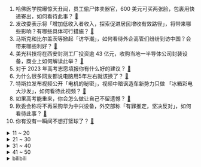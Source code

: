 1. 哈佛医学院曝惊天丑闻，员工偷尸体卖器官，600 美元可买两张脸，包裹用快递寄出，如何看待此事？ [:link:](https://www.zhihu.com/question/606917409)
2. 发改委表示将「增加低收入者收入，探索促进居民增收有效路径」，将带来哪些影响？有哪些具体可行措施？ [:link:](https://www.zhihu.com/question/606939579)
3. 马斯克和比尔盖茨等掀起「访华潮」，如何看待外企高管们纷纷到访中国？会带来哪些利好？ [:link:](https://www.zhihu.com/question/606763754)
4. 美光科技将在西安封测工厂投资逾 43 亿元，收购当地一半导体公司封装设备，商业上如何解读此举？ [:link:](https://www.zhihu.com/question/607000886)
5. 对于 2023 年高考志愿填报你有什么好的建议？ [:link:](https://www.zhihu.com/question/598956538)
6. 为什么很多网友都说电脑用5年左右就该换了？ [:link:](https://www.zhihu.com/question/521171582)
7. 特斯拉发布视频公开「电机的秘密」，视频中暗讽造车新势力只做 「冰箱彩电大沙发」，如何看待此视频？ [:link:](https://www.zhihu.com/question/606771603)
8. 如果高考能重来，你会怎么做让自己不留遗憾？ [:link:](https://www.zhihu.com/question/606812063)
9. 欧委会称将不再采购华为中兴设备，外交部称「有罪推定，坚决反对」，如何看待此事？ [:link:](https://www.zhihu.com/question/606961996)
10. 你有没有一瞬间不想打篮球了？ [:link:](https://www.zhihu.com/question/456341403)
<details>
<summary>11 ~ 20</summary>

11. 如何看待游戏《动物派对》首发定价 98 元？ [:link:](https://www.zhihu.com/question/605626589)
12. 2023 中国大学评级发布，北大、人大、清华、复旦等 9 所高校位列最顶级，哪些信息值得关注？ [:link:](https://www.zhihu.com/question/606944114)
13. 日本动画业界现在为什么再也出不了《EVA》，《攻壳机动队》，《星际牛仔》这样的里程碑式的作品了? [:link:](https://www.zhihu.com/question/606454673)
14. 美官员称布林肯访华将围绕三大目标同中方沟通，布林肯此次访华有何重要意义？ [:link:](https://www.zhihu.com/question/606965050)
15. 为什么明明是我在照顾猫，但是猫却更喜欢我老公？ [:link:](https://www.zhihu.com/question/598606116)
16. 哪些方法可以让小孩好好写作业？ [:link:](https://www.zhihu.com/question/596788731)
17. 爆火的「多巴胺穿搭」，真的会让人感到快乐吗？ [:link:](https://www.zhihu.com/question/606946488)
18. 如何评价皮克斯新片《疯狂元素城》？ [:link:](https://www.zhihu.com/question/598971125)
19. 巴拉圭准外称愿就「无条件建立外交、领事和商业关系」与中方对话，同时和台当局关系不变，释放了哪些信号？ [:link:](https://www.zhihu.com/question/606637125)
20. 网友质疑梅里雪山景区国道旁修围墙，游客须到观景平台付费才可赏景，文旅局称未来或取消围挡，具体情况如何？ [:link:](https://www.zhihu.com/question/606525020)
</details>
<details>
<summary>21 ~ 30</summary>

21. 阿根廷队在北京的比赛球票被哄抢而光，国足在大连的门票各价位都有余票，如何看待这种差别？ [:link:](https://www.zhihu.com/question/606732955)
22. 宝宝马上2岁了，是否有必要这么早开始给宝宝数学启蒙？应该如何给宝宝数学启蒙？ [:link:](https://www.zhihu.com/question/604872660)
23. 今年618，你都淘到了什么能缓解眼疲劳的宝藏护眼好物？ [:link:](https://www.zhihu.com/question/606168892)
24. 2023年，在广州买房，适合吗？ [:link:](https://www.zhihu.com/question/600414619)
25. 古代买不起碗吗？为什么会有锔碗这种手艺？ [:link:](https://www.zhihu.com/question/595926240)
26. 央行降息原因有哪些？未来降息是否会成为常态？降息目前起到的效果如何？ [:link:](https://www.zhihu.com/question/607030124)
27. 如何正确选择吹风机？ [:link:](https://www.zhihu.com/question/416143908)
28. 欧洲议会表决支持乌克兰加入北约，乌克兰入约还需哪些步骤？俄罗斯将采取哪些措施？ [:link:](https://www.zhihu.com/question/606846728)
29. 贵州「村超」 VS 梅西中国行，哪种足球更有价值？ [:link:](https://www.zhihu.com/question/606948736)
30. 老板不懂业务却爱瞎指挥，最后干不好还要我背锅，这种情况该怎么解决？ [:link:](https://www.zhihu.com/question/599933391)
</details>
<details>
<summary>31 ~ 40</summary>

31. 《大明王朝 1566》中，明明是裕王妃用假血经骗了嘉靖帝，为什么嘉靖还会抓杀严党呢？ [:link:](https://www.zhihu.com/question/606104838)
32. 装修过程中，有哪些细节可以提升舒适度？ [:link:](https://www.zhihu.com/question/604833743)
33. 「报复性熬夜」玩手机，可能会对眼睛造成什么影响？长远来看可能会导致什么视力问题？ [:link:](https://www.zhihu.com/question/604881042)
34. 高考结束去考驾照，还是等到大学再考？ [:link:](https://www.zhihu.com/question/605243715)
35. 张朝阳表示「年轻人找不到工作不要气馁，在互联网上做个体职业者就挺好」，如何看待这一观点？ [:link:](https://www.zhihu.com/question/606808835)
36. 谷歌将为其生成式 AI 搜索实验加入多项新功能，试图成为本地生活和购物入口、包揽一切，有哪些影响？ [:link:](https://www.zhihu.com/question/606914623)
37. 短线交易怎么把握成功概率高？ [:link:](https://www.zhihu.com/question/585943701)
38. 2023 LPL 夏季赛 TES 2:0 击败 LGD，如何评价这场比赛？ [:link:](https://www.zhihu.com/question/606951752)
39. 遇到一个高冷的老师，微信问她孩子的课堂表现，她总不理我，该怎么办？ [:link:](https://www.zhihu.com/question/595884970)
40. 韩国央行为应对美联储加息都做了哪些措施，为何没有控制住楼市崩盘？ [:link:](https://www.zhihu.com/question/606871738)
</details>
<details>
<summary>41 ~ 50</summary>

41. 《甄嬛传》中，同样是被皇上相中，为什么纯元投入了皇帝的怀抱，而玉娆果断拒绝？ [:link:](https://www.zhihu.com/question/590498536)
42. 6 月 16 日大盘全天高开高走，两市超 3000 股上涨，连续三天成交超万亿，如何看待今日行情？ [:link:](https://www.zhihu.com/question/606923363)
43. 电影《闪电侠》中都有哪些彩蛋？ [:link:](https://www.zhihu.com/question/606539446)
44. 3 - 6 岁的小朋友，到培训班学习英语会不会太早，是否有学习效果？孩子什么时候开始学英语合适？ [:link:](https://www.zhihu.com/question/603298702)
45. 张雪峰回应高校新闻学教授质疑，称「选专业就要选适合自己的，能让自己吃上饭的」，如何看待双方争议？ [:link:](https://www.zhihu.com/question/606983081)
46. 时隔两年回归主场！国足 4-0 缅甸，扬科维奇拿下执教首胜，如何评价国足表现？ [:link:](https://www.zhihu.com/question/606934848)
47. 比尔·盖茨自 2019 年以来首次抵达北京，此次有哪些行程安排？哪些信息值得关注？ [:link:](https://www.zhihu.com/question/606661207)
48. 贾跃亭未按时上交 2.4 亿罚款，被证监会申请限制高消费，哪些信息值得关注？ [:link:](https://www.zhihu.com/question/606764539)
49. 不同价位之间的镜片差距都有哪些？配镜是越贵越好吗？ [:link:](https://www.zhihu.com/question/606801439)
50. 如何评价DC电影《闪电侠》？ [:link:](https://www.zhihu.com/question/606551009)
</details><details>
<summary>bilibili</summary>

</details>